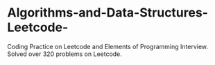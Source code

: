 # Algorithms-and-Data-Structures-Leetcode-
Coding Practice on Leetcode and Elements of Programming Interview. Solved over 320 problems on Leetcode.
